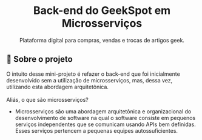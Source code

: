 <h1 align="center">
Back-end do GeekSpot em Microsserviços
</h1>

<p align="center">Plataforma digital para compras, vendas e trocas de artigos geek.
</p>

## 📃 Sobre o projeto

O intuito desse mini-projeto é refazer o back-end que foi inicialmente desenvolvido sem a utilização de microsserviços, mas, dessa vez, utilizando esta abordagem arquitetônica.
<br/>
<br/>
Aliás, o que são microsserviços?
- Microsserviços são uma abordagem arquitetônica e organizacional do desenvolvimento de software na qual o software consiste em pequenos serviços independentes que se comunicam usando APIs bem definidas. Esses serviços pertencem a pequenas equipes autossuficientes.
